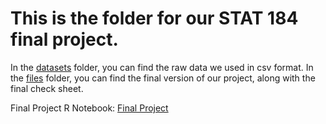 # This is the folder for our STAT 184 final project.

In the [datasets](https://github.com/dfr5407/STAT184/tree/main/FinalProject/datasets) folder, you can find the raw data we used in csv format. In the [files](https://github.com/dfr5407/STAT184/tree/main/FinalProject/files) folder, you can find the final version of our project, along with the final check sheet.

Final Project R Notebook: [Final Project](https://htmlpreview.github.io/?https://github.com/dfr5407/STAT184/blob/main/FinalProject/files/Final_Project.nb.html)

